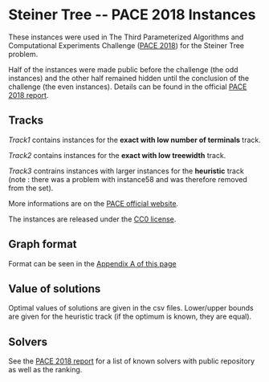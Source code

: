 # Steiner Tree -- PACE 2018 Instances

These instances were used in The Third Parameterized Algorithms and Computational Experiments Challenge ([PACE 2018](https://pacechallenge.org/2018/)) for the Steiner Tree problem.

Half of the instances were made public before the challenge (the odd instances) and the other half remained hidden until the conclusion of the challenge (the even instances). 
Details can be found in the official [PACE 2018 report](https://doi.org/10.4230/LIPIcs.IPEC.2018.26).

## Tracks

*Track1* contains instances for the **exact with low number of terminals** track.

*Track2* contains instances for the **exact with low treewidth** track.

*Track3* contrains instances with larger instances for the **heuristic** track (note : there was a problem with instance58 and was therefore removed from the set).

More informations are on the [PACE official website](https://pacechallenge.org/2018/steiner-tree/).

The instances are released under the [CC0 license](https://creativecommons.org/publicdomain/zero/1.0/).

## Graph format

Format can be seen in the [Appendix A of this page](https://pacechallenge.org/2018/steiner-tree/)

## Value of solutions

Optimal values of solutions are given in the csv files. Lower/upper bounds are given for the heuristic track (if the optimum is known, they are equal).

## Solvers

See the [PACE 2018 report](https://doi.org/10.4230/LIPIcs.IPEC.2018.26) for a list of known solvers with public repository as well as the ranking.
